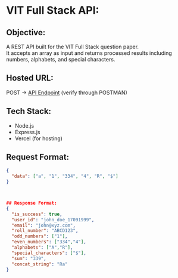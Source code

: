# VIT Full Stack API:

## Objective:
A REST API built for the VIT Full Stack question paper.  
It accepts an array as input and returns processed results including numbers, alphabets, and special characters.



## Hosted URL:
POST → [API Endpoint](https://vit-fullstack-gjkh0bgpu-pratibha-priyadarshinis-projects.vercel.app/bfhl) (verify through POSTMAN)



## Tech Stack:
- Node.js
- Express.js
- Vercel (for hosting)



## Request Format:
```json
{
  "data": ["a", "1", "334", "4", "R", "$"]
}



## Response Format:
{
  "is_success": true,
  "user_id": "john_doe_17091999",
  "email": "john@xyz.com",
  "roll_number": "ABCD123",
  "odd_numbers": ["1"],
  "even_numbers": ["334","4"],
  "alphabets": ["A","R"],
  "special_characters": ["$"],
  "sum": "339",
  "concat_string": "Ra"
}
